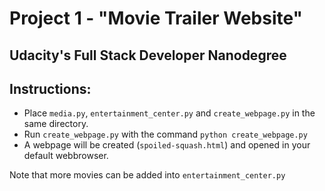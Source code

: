 # Project 1 - "Movie Trailer Website"
## Udacity's Full Stack Developer Nanodegree 

## Instructions:

* Place `media.py`, `entertainment_center.py` and `create_webpage.py` in the same directory.
* Run `create_webpage.py` with the command `python create_webpage.py`
* A webpage will be created (`spoiled-squash.html`) and opened in your default webbrowser.

Note that more movies can be added into `entertainment_center.py`